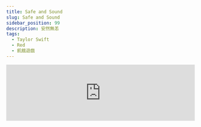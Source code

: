 ```yaml
---
title: Safe and Sound
slug: Safe and Sound
sidebar_position: 99
description: 安然無恙
tags:
  - Taylor Swift
  - Red
  - 飢餓遊戲
---
```


<iframe
  width="100%"
  height={315}
  src="https://www.youtube.com/embed/a5Icr9m8vbc"
  title="YouTube video player"
  frameBorder={0}
  allow="accelerometer; autoplay; clipboard-write; encrypted-media; gyroscope; picture-in-picture; web-share"
  allowFullScreen="true"
/>

## 翻譯 

[Verse 1: Taylor Swift]  
I remember tears streaming down your face when I said, "I'll never let you go"  
當我對著你說：請你不要離開我，你的眼淚湍湍流下  
When all those shadows almost killed your light  
黑影幾乎遮掩了你了日光  
I remember you said, "Don't leave me here alone"  
我也記得你說：請不要留下我一人  
But all that's dead and gone and passed tonight  
但那些都成了過去了  
  
[Chorus: Taylor Swift & Joy Williams, Taylor Swift]  
Just close your eyes  
請閉上眼睛  
The sun is going down  
太陽即將下山了  
You'll be alright  
你會沒事的  
No one can hurt you now  
沒有人可以傷害你了  
Come morning light  
等到太陽冉冉升起  
You and I'll be safe and sound  
我倆都會安然無恙  
  
[Verse 2: Taylor Swift, Taylor Swift & John Paul White]  
Don't you dare look out your window, darlin', everything's on fire  
請別看向窗外，外頭的一切都著火了  
The war outside our door keeps ragin' on  
戰事延燒，不斷摧殘  
Hold on to this lullaby  
當樂音不復存在  
Even when thе music's gone, gone  
請在心中唱響這安祥曲吧  
  
[Chorus: Taylor Swift & Joy Williams, Taylor Swift]  
Just close your eyes  
緊閉雙眼  
The sun is going down  
黑暗即將襲來  
You'll be alright  
你會沒事的  
No one can hurt you now  
沒有人可以傷害你了  
Come morning light  
等到太陽冉冉升起  
You and I'll be safe and sound  
我倆都會安然無恙 
  
[Bridge: Taylor Swift, Joy Williams & John Paul White, Taylor Swift & John Paul White, (Joy Williams), All]  
Ooh, ooh  
Ooh, ooh  
Oh (Oh)  
Oh (Oh)  
Ooh, ooh  
Ooh, ooh  
Oh  
Oh  
  
[Chorus: Taylor Swift, Taylor Swift & Joy Williams]  
Just close your eyes  
緊閉雙眼  
You'll be alright  
你會沒事的  
Come morning light  
當旭日再起之時  
You and I'll be safe and sound  
你我皆安然無恙  
  
[Outro: Taylor Swift & Joy Williams & John Paul White]  
Ooh, ooh  
Ooh, ooh  
Ooh, ooh  
Ooh, ooh  
Ooh, ooh  
Ooh, ooh  

